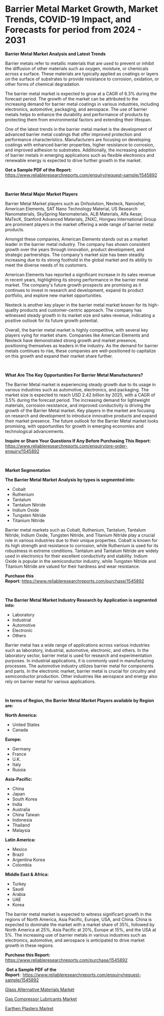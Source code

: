 <p><h1>Barrier Metal Market Growth, Market Trends, COVID-19 Impact, and Forecasts for period from 2024 - 2031</h1></p><p><strong>Barrier Metal Market Analysis and Latest Trends</strong></p>
<p><p>Barrier metals refer to metallic materials that are used to prevent or inhibit the diffusion of other materials such as oxygen, moisture, or chemicals across a surface. These materials are typically applied as coatings or layers on the surface of substrates to provide resistance to corrosion, oxidation, or other forms of chemical degradation.</p><p>The barrier metal market is expected to grow at a CAGR of 6.3% during the forecast period. The growth of the market can be attributed to the increasing demand for barrier metal coatings in various industries, including electronics, automotive, packaging, and aerospace. The use of barrier metals helps to enhance the durability and performance of products by protecting them from environmental factors and extending their lifespan.</p><p>One of the latest trends in the barrier metal market is the development of advanced barrier metal coatings that offer improved protection and performance characteristics. Manufacturers are focusing on developing coatings with enhanced barrier properties, higher resistance to corrosion, and improved adhesion to substrates. Additionally, the increasing adoption of barrier metals in emerging applications such as flexible electronics and renewable energy is expected to drive further growth in the market.</p></p>
<p><strong>Get a Sample PDF of the Report:&nbsp;</strong> <a href="https://www.reliableresearchreports.com/enquiry/request-sample/1545892">https://www.reliableresearchreports.com/enquiry/request-sample/1545892</a></p>
<p>&nbsp;</p>
<p><strong>Barrier Metal Major Market Players</strong></p>
<p><p>Barrier Metal Market players such as Dnfsolution, Nexteck, Nanoshel, American Elements, SAT Nano Technology Material, US Research Nanomaterials, SkySpring Nanomaterials, ALB Materials, Alfa Aesar, MaTecK, Stanford Advanced Materials, ZNXC, Hongwu International Group are prominent players in the market offering a wide range of barrier metal products.</p><p>Amongst these companies, American Elements stands out as a market leader in the barrier metal industry. The company has shown consistent growth over the years through innovation, product development, and strategic partnerships. The company's market size has been steadily increasing due to its strong foothold in the global market and its ability to meet the diverse needs of its customers.</p><p>American Elements has reported a significant increase in its sales revenue in recent years, highlighting its strong performance in the barrier metal market. The company's future growth prospects are promising as it continues to invest in research and development, expand its product portfolio, and explore new market opportunities.</p><p>Nexteck is another key player in the barrier metal market known for its high-quality products and customer-centric approach. The company has witnessed steady growth in its market size and sales revenue, indicating a positive outlook for its future growth potential.</p><p>Overall, the barrier metal market is highly competitive, with several key players vying for market share. Companies like American Elements and Nexteck have demonstrated strong growth and market presence, positioning themselves as leaders in the industry. As the demand for barrier metals continues to rise, these companies are well-positioned to capitalize on this growth and expand their market share further.</p></p>
<p>&nbsp;</p>
<p><strong>What Are The Key Opportunities For Barrier Metal Manufacturers?</strong></p>
<p><p>The Barrier Metal market is experiencing steady growth due to its usage in various industries such as automotive, electronics, and packaging. The market size is expected to reach USD 2.42 billion by 2025, with a CAGR of 3.5% during the forecast period. The increasing demand for lightweight materials, corrosion resistance, and improved conductivity is driving the growth of the Barrier Metal market. Key players in the market are focusing on research and development to introduce innovative products and expand their market presence. The future outlook for the Barrier Metal market looks promising, with opportunities for growth in emerging economies and technological advancements.</p></p>
<p><strong>Inquire or Share Your Questions If Any Before Purchasing This Report:</strong> <a href="https://www.reliableresearchreports.com/enquiry/pre-order-enquiry/1545892">https://www.reliableresearchreports.com/enquiry/pre-order-enquiry/1545892</a></p>
<p>&nbsp;</p>
<p><strong>Market Segmentation</strong></p>
<p><strong>The Barrier Metal Market Analysis by types is segmented into:</strong></p>
<p><ul><li>Cobalt</li><li>Ruthenium</li><li>Tantalum</li><li>Tantalum Nitride</li><li>Indium Oxide</li><li>Tungsten Nitride</li><li>Titanium Nitride</li></ul></p>
<p><p>Barrier metal markets such as Cobalt, Ruthenium, Tantalum, Tantalum Nitride, Indium Oxide, Tungsten Nitride, and Titanium Nitride play a crucial role in various industries due to their unique properties. Cobalt is known for its high strength and resistance to corrosion, while Ruthenium is used for its robustness in extreme conditions. Tantalum and Tantalum Nitride are widely used in electronics for their excellent conductivity and stability. Indium Oxide is popular in the semiconductor industry, while Tungsten Nitride and Titanium Nitride are valued for their hardness and wear resistance.</p></p>
<p><strong>Purchase this Report:&nbsp;</strong><a href="https://www.reliableresearchreports.com/purchase/1545892">https://www.reliableresearchreports.com/purchase/1545892</a></p>
<p>&nbsp;</p>
<p><strong>The Barrier Metal Market Industry Research by Application is segmented into:</strong></p>
<p><ul><li>Laboratory</li><li>Industrial</li><li>Automotive</li><li>Electronic</li><li>Others</li></ul></p>
<p><p>Barrier metal has a wide range of applications across various industries such as laboratory, industrial, automotive, electronic, and others. In the laboratory sector, barrier metal is used for research and experimentation purposes. In industrial applications, it is commonly used in manufacturing processes. The automotive industry utilizes barrier metal for components and parts. In the electronic market, barrier metal is crucial for circuitry and semiconductor production. Other industries like aerospace and energy also rely on barrier metal for various applications.</p></p>
<p>&nbsp;</p>
<p><strong>In terms of Region, the Barrier Metal Market Players available by Region are:</strong></p>
<p>
    <p> <strong> North America: </strong>
        <ul>
            <li>United States</li>
            <li>Canada</li>
        </ul>
        </p> 
    <p> <strong> Europe: </strong>
        <ul>
            <li>Germany</li>
            <li>France</li>
            <li>U.K.</li>
            <li>Italy</li>
            <li>Russia</li>
        </ul>
        </p> 
    <p> <strong> Asia-Pacific: </strong>
        <ul>
            <li>China</li>
            <li>Japan</li>
            <li>South Korea</li>
            <li>India</li>
            <li>Australia</li>
            <li>China Taiwan</li>
            <li>Indonesia</li>
            <li>Thailand</li>
            <li>Malaysia</li>
        </ul>
        </p> 
    <p> <strong> Latin America: </strong>
        <ul>
            <li>Mexico</li>
            <li>Brazil</li>
            <li>Argentina Korea</li>
            <li>Colombia</li>
        </ul>
        </p> 
    <p> <strong> Middle East & Africa: </strong>
        <ul>
            <li>Turkey</li>
            <li>Saudi</li>
            <li>Arabia</li>
            <li>UAE</li>
            <li>Korea</li>
        </ul>
    </p>
    </p>
<p><p>The barrier metal market is expected to witness significant growth in the regions of North America, Asia Pacific, Europe, USA, and China. China is expected to dominate the market with a market share of 35%, followed by North America at 25%, Asia Pacific at 20%, Europe at 15%, and the USA at 5%. The increasing use of barrier metals in various industries such as electronics, automotive, and aerospace is anticipated to drive market growth in these regions.</p></p>
<p><strong>Purchase this Report: </strong><a href="https://www.reliableresearchreports.com/purchase/1545892">https://www.reliableresearchreports.com/purchase/1545892</a></p>
<p>&nbsp;<strong>Get a Sample PDF of the Report:&nbsp;&nbsp;</strong><a href="https://www.reliableresearchreports.com/enquiry/request-sample/1545892">https://www.reliableresearchreports.com/enquiry/request-sample/1545892</a></p>
<p><strong></strong></p>
<p><p><a href="https://github.com/gamblestampleyjenny50m5sl6/Market-Research-Report-List-1/blob/main/glass-alternative-materials-market.md">Glass Alternative Materials Market</a></p><p><a href="https://github.com/wwwkeltoum/Market-Research-Report-List-2/blob/main/gas-compressor-lubricants-market.md">Gas Compressor Lubricants Market</a></p><p><a href="https://github.com/nicholepatriciadoylenwnrjr0/Market-Research-Report-List-1/blob/main/earthen-plasters-market.md">Earthen Plasters Market</a></p></p>